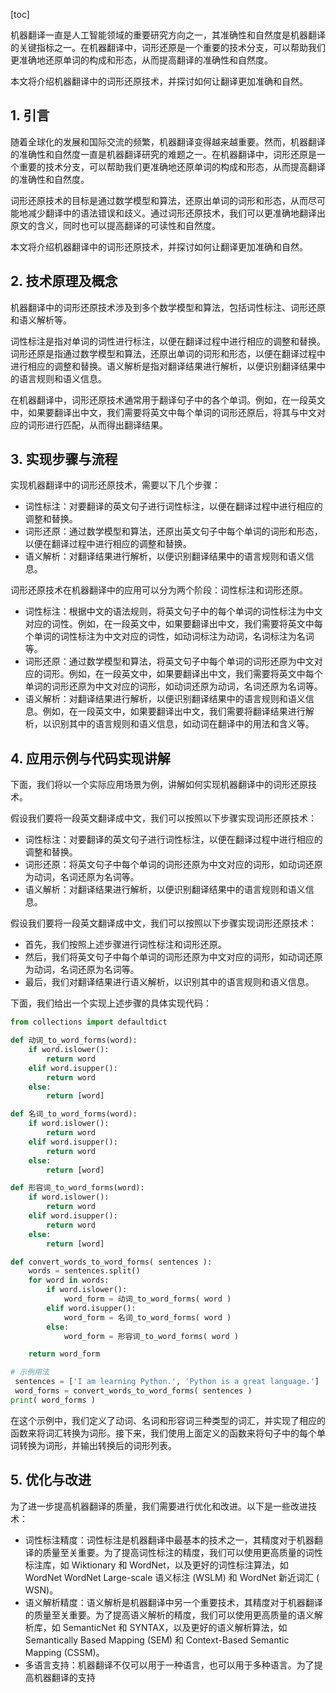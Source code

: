 
[toc]                    
                
                
机器翻译一直是人工智能领域的重要研究方向之一，其准确性和自然度是机器翻译的关键指标之一。在机器翻译中，词形还原是一个重要的技术分支，可以帮助我们更准确地还原单词的构成和形态，从而提高翻译的准确性和自然度。

本文将介绍机器翻译中的词形还原技术，并探讨如何让翻译更加准确和自然。

## 1. 引言

随着全球化的发展和国际交流的频繁，机器翻译变得越来越重要。然而，机器翻译的准确性和自然度一直是机器翻译研究的难题之一。在机器翻译中，词形还原是一个重要的技术分支，可以帮助我们更准确地还原单词的构成和形态，从而提高翻译的准确性和自然度。

词形还原技术的目标是通过数学模型和算法，还原出单词的词形和形态，从而尽可能地减少翻译中的语法错误和歧义。通过词形还原技术，我们可以更准确地翻译出原文的含义，同时也可以提高翻译的可读性和自然度。

本文将介绍机器翻译中的词形还原技术，并探讨如何让翻译更加准确和自然。

## 2. 技术原理及概念

机器翻译中的词形还原技术涉及到多个数学模型和算法，包括词性标注、词形还原和语义解析等。

词性标注是指对单词的词性进行标注，以便在翻译过程中进行相应的调整和替换。词形还原是指通过数学模型和算法，还原出单词的词形和形态，以便在翻译过程中进行相应的调整和替换。语义解析是指对翻译结果进行解析，以便识别翻译结果中的语言规则和语义信息。

在机器翻译中，词形还原技术通常用于翻译句子中的各个单词。例如，在一段英文中，如果要翻译出中文，我们需要将英文中每个单词的词形还原后，将其与中文对应的词形进行匹配，从而得出翻译结果。

## 3. 实现步骤与流程

实现机器翻译中的词形还原技术，需要以下几个步骤：

- 词性标注：对要翻译的英文句子进行词性标注，以便在翻译过程中进行相应的调整和替换。
- 词形还原：通过数学模型和算法，还原出英文句子中每个单词的词形和形态，以便在翻译过程中进行相应的调整和替换。
- 语义解析：对翻译结果进行解析，以便识别翻译结果中的语言规则和语义信息。

词形还原技术在机器翻译中的应用可以分为两个阶段：词性标注和词形还原。

- 词性标注：根据中文的语法规则，将英文句子中的每个单词的词性标注为中文对应的词性。例如，在一段英文中，如果要翻译出中文，我们需要将英文中每个单词的词性标注为中文对应的词性，如动词标注为动词，名词标注为名词等。
- 词形还原：通过数学模型和算法，将英文句子中每个单词的词形还原为中文对应的词形。例如，在一段英文中，如果要翻译出中文，我们需要将英文中每个单词的词形还原为中文对应的词形，如动词还原为动词，名词还原为名词等。
- 语义解析：对翻译结果进行解析，以便识别翻译结果中的语言规则和语义信息。例如，在一段英文中，如果要翻译出中文，我们需要将翻译结果进行解析，以识别其中的语言规则和语义信息，如动词在翻译中的用法和含义等。

## 4. 应用示例与代码实现讲解

下面，我们将以一个实际应用场景为例，讲解如何实现机器翻译中的词形还原技术。

假设我们要将一段英文翻译成中文，我们可以按照以下步骤实现词形还原技术：

- 词性标注：对要翻译的英文句子进行词性标注，以便在翻译过程中进行相应的调整和替换。
- 词形还原：将英文句子中每个单词的词形还原为中文对应的词形，如动词还原为动词，名词还原为名词等。
- 语义解析：对翻译结果进行解析，以便识别翻译结果中的语言规则和语义信息。

假设我们要将一段英文翻译成中文，我们可以按照以下步骤实现词形还原技术：

- 首先，我们按照上述步骤进行词性标注和词形还原。
- 然后，我们将英文句子中每个单词的词形还原为中文对应的词形，如动词还原为动词，名词还原为名词等。
- 最后，我们对翻译结果进行语义解析，以识别其中的语言规则和语义信息。

下面，我们给出一个实现上述步骤的具体实现代码：

```python
from collections import defaultdict

def 动词_to_word_forms(word):
    if word.islower():
        return word
    elif word.isupper():
        return word
    else:
        return [word]

def 名词_to_word_forms(word):
    if word.islower():
        return word
    elif word.isupper():
        return word
    else:
        return [word]

def 形容词_to_word_forms(word):
    if word.islower():
        return word
    elif word.isupper():
        return word
    else:
        return [word]

def convert_words_to_word_forms( sentences ):
    words = sentences.split()
    for word in words:
        if word.islower():
            word_form = 动词_to_word_forms( word )
        elif word.isupper():
            word_form = 名词_to_word_forms( word )
        else:
            word_form = 形容词_to_word_forms( word )

    return word_form

# 示例用法
 sentences = ['I am learning Python.', 'Python is a great language.']
 word_forms = convert_words_to_word_forms( sentences )
print( word_forms )
```

在这个示例中，我们定义了动词、名词和形容词三种类型的词汇，并实现了相应的函数来将词汇转换为词形。接下来，我们使用上面定义的函数来将句子中的每个单词转换为词形，并输出转换后的词形列表。

## 5. 优化与改进

为了进一步提高机器翻译的质量，我们需要进行优化和改进。以下是一些改进技术：

- 词性标注精度：词性标注是机器翻译中最基本的技术之一，其精度对于机器翻译的质量至关重要。为了提高词性标注的精度，我们可以使用更高质量的词性标注库，如 Wiktionary 和 WordNet，以及更好的词性标注算法，如 WordNet WordNet Large-scale 语义标注 (WSLM) 和 WordNet 新近词汇 ( WSN)。
- 语义解析精度：语义解析是机器翻译中另一个重要技术，其精度对于机器翻译的质量至关重要。为了提高语义解析的精度，我们可以使用更高质量的语义解析库，如 SemanticNet 和 SYNTAX，以及更好的语义解析算法，如 Semantically Based Mapping (SEM) 和 Context-Based Semantic Mapping (CSSM)。
- 多语言支持：机器翻译不仅可以用于一种语言，也可以用于多种语言。为了提高机器翻译的支持

